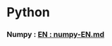 # Python

### Numpy : <a href="https://github.com/robot-eng/Problem-Python/blob/main/Data-numpy/numpy-EN.md">EN : numpy-EN.md</a>
